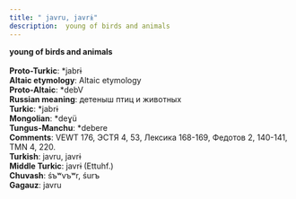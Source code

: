 ```yaml
---
title: " javru, javrɨ"
description:  young of birds and animals
---
```

<p data-pagefind-weight="0.5">
<strong> young of birds and animals</strong><br><br>
<strong>Proto-Turkic</strong>:  *jabrɨ<br>
<strong>Altaic etymology</strong>:  Altaic etymology<br>
<strong> Proto-Altaic</strong>:  *debV<br>
<strong>Russian meaning</strong>:  детеныш птиц и животных<br>
<strong>Turkic</strong>:  *jabrɨ<br>
<strong>Mongolian</strong>:  *deɣü<br>
<strong>Tungus-Manchu</strong>:  *debere<br>
<strong>Comments</strong>:  VEWT 176, ЭСТЯ 4, 53, Лексика 168-169, Федотов 2, 140-141, TMN 4, 220.<br>
<strong>Turkish</strong>:  javru, javrɨ<br>
<strong>Middle Turkic</strong>:  javrɨ (Ettuhf.)<br>
<strong>Chuvash</strong>:  śъʷvъʷr, śurъ<br>
<strong>Gagauz</strong>:  javru<br>

</p>
